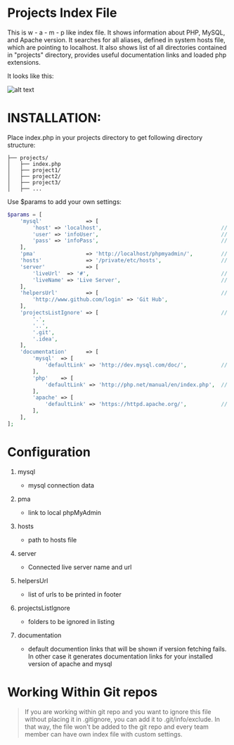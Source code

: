 
Projects Index File
===================

This is w - a -  m - p like index file. It shows information about PHP, MySQL, and Apache version. It searches for all aliases, defined in system hosts file, which are pointing to localhost. It also shows list of all directories contained in "projects" directory, provides useful documentation links and loaded php extensions.



It looks like this:

![alt text](https://github.com/leovujanic/local_projects_index/blob/master/project_index.png "Projects Index Preview")




INSTALLATION:
=============

Place index.php in your projects directory to get following directory structure:

```
├── projects/
│   ├── index.php
│   ├── project1/
│   ├── project2/
│   ├── project3/
│   ├── ...
```
  
  
Use $params to add your own settings:

```php
$params = [
    'mysql'              => [
        'host' => 'localhost',                                      // mysql host
        'user' => 'infoUser',                                       // mysql username
        'pass' => 'infoPass',                                       // mysql password
    ],
    'pma'                => 'http://localhost/phpmyadmin/',         // pma address
    'hosts'              => '/private/etc/hosts',                   // your hosts file
    'server'             => [
        'liveUrl'  => '#',                                          // connected Server url
        'liveName' => 'Live Server',                                // connected Server name
    ],
    'helpersUrl'         => [                                       // footer links
        'http://www.github.com/login' => 'Git Hub',
    ],
    'projectsListIgnore' => [                                       // projects to be ignored in listing
        '.',
        '..',
        '.git',
        '.idea',
    ],
    'documentation'      => [
        'mysql'  => [
            'defaultLink' => 'http://dev.mysql.com/doc/',           // default mysql documentation link
        ],
        'php'    => [
            'defaultLink' => 'http://php.net/manual/en/index.php',  // default php documentation link
        ],
        'apache' => [
            'defaultLink' => 'https://httpd.apache.org/',           // default apach documentation link
        ],
    ],
];
```
  
  
Configuration
=============
1. mysql
  
   - mysql connection data
  
2. pma
  
   - link to local phpMyAdmin
  
3. hosts
  
   - path to hosts file
  
4. server
  
   - Connected live server name and url
  
5. helpersUrl
  
   - list of urls to be printed in footer
  
6. projectsListIgnore
  
   - folders to be ignored in listing
  
7. documentation
  
   - default documention links that will be shown if version fetching fails. In other case it generates documentation links for your installed version of apache and mysql
  
  
  
Working Within Git repos
========================
> If you are working within git repo and you want to ignore this file without placing it in .gitignore, you can add it to .git/info/exclude. In that way, the file won't be added to the git repo and every team member can have own index file with custom settings.

